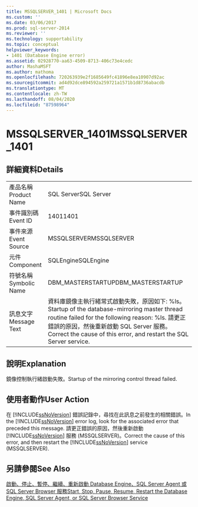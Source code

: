 ```yaml
---
title: MSSQLSERVER_1401 | Microsoft Docs
ms.custom: ''
ms.date: 03/06/2017
ms.prod: sql-server-2014
ms.reviewer: ''
ms.technology: supportability
ms.topic: conceptual
helpviewer_keywords:
- 1401 (Database Engine error)
ms.assetid: 02928770-aa63-4509-8713-406c73e4cedc
author: MashaMSFT
ms.author: mathoma
ms.openlocfilehash: 720263939e2f1685649fc41896e8ea10907d92ac
ms.sourcegitcommit: ad4d92dce894592a259721a1571b1d8736abacdb
ms.translationtype: MT
ms.contentlocale: zh-TW
ms.lasthandoff: 08/04/2020
ms.locfileid: "87598964"
---
```

# <a name="mssqlserver_1401"></a><span data-ttu-id="ab784-102">MSSQLSERVER_1401</span><span class="sxs-lookup"><span data-stu-id="ab784-102">MSSQLSERVER_1401</span></span>
    
## <a name="details"></a><span data-ttu-id="ab784-103">詳細資料</span><span class="sxs-lookup"><span data-stu-id="ab784-103">Details</span></span>  
  
|||  
|-|-|  
|<span data-ttu-id="ab784-104">產品名稱</span><span class="sxs-lookup"><span data-stu-id="ab784-104">Product Name</span></span>|<span data-ttu-id="ab784-105">SQL Server</span><span class="sxs-lookup"><span data-stu-id="ab784-105">SQL Server</span></span>|  
|<span data-ttu-id="ab784-106">事件識別碼</span><span class="sxs-lookup"><span data-stu-id="ab784-106">Event ID</span></span>|<span data-ttu-id="ab784-107">1401</span><span class="sxs-lookup"><span data-stu-id="ab784-107">1401</span></span>|  
|<span data-ttu-id="ab784-108">事件來源</span><span class="sxs-lookup"><span data-stu-id="ab784-108">Event Source</span></span>|<span data-ttu-id="ab784-109">MSSQLSERVER</span><span class="sxs-lookup"><span data-stu-id="ab784-109">MSSQLSERVER</span></span>|  
|<span data-ttu-id="ab784-110">元件</span><span class="sxs-lookup"><span data-stu-id="ab784-110">Component</span></span>|<span data-ttu-id="ab784-111">SQLEngine</span><span class="sxs-lookup"><span data-stu-id="ab784-111">SQLEngine</span></span>|  
|<span data-ttu-id="ab784-112">符號名稱</span><span class="sxs-lookup"><span data-stu-id="ab784-112">Symbolic Name</span></span>|<span data-ttu-id="ab784-113">DBM_MASTERSTARTUP</span><span class="sxs-lookup"><span data-stu-id="ab784-113">DBM_MASTERSTARTUP</span></span>|  
|<span data-ttu-id="ab784-114">訊息文字</span><span class="sxs-lookup"><span data-stu-id="ab784-114">Message Text</span></span>|<span data-ttu-id="ab784-115">資料庫鏡像主執行緒常式啟動失敗，原因如下: %ls。</span><span class="sxs-lookup"><span data-stu-id="ab784-115">Startup of the database-mirroring master thread routine failed for the following reason: %ls.</span></span> <span data-ttu-id="ab784-116">請更正錯誤的原因，然後重新啟動 SQL Server 服務。</span><span class="sxs-lookup"><span data-stu-id="ab784-116">Correct the cause of this error, and restart the SQL Server service.</span></span>|  
  
## <a name="explanation"></a><span data-ttu-id="ab784-117">說明</span><span class="sxs-lookup"><span data-stu-id="ab784-117">Explanation</span></span>  
 <span data-ttu-id="ab784-118">鏡像控制執行緒啟動失敗。</span><span class="sxs-lookup"><span data-stu-id="ab784-118">Startup of the mirroring control thread failed.</span></span>  
  
## <a name="user-action"></a><span data-ttu-id="ab784-119">使用者動作</span><span class="sxs-lookup"><span data-stu-id="ab784-119">User Action</span></span>  
 <span data-ttu-id="ab784-120">在 [!INCLUDE[ssNoVersion](../../includes/ssnoversion-md.md)] 錯誤記錄中，尋找在此訊息之前發生的相關錯誤。</span><span class="sxs-lookup"><span data-stu-id="ab784-120">In the [!INCLUDE[ssNoVersion](../../includes/ssnoversion-md.md)] error log, look for the associated error that preceded this message.</span></span> <span data-ttu-id="ab784-121">請更正錯誤的原因，然後重新啟動 [!INCLUDE[ssNoVersion](../../includes/ssnoversion-md.md)] 服務 (MSSQLSERVER)。</span><span class="sxs-lookup"><span data-stu-id="ab784-121">Correct the cause of this error, and then restart the [!INCLUDE[ssNoVersion](../../includes/ssnoversion-md.md)] service (MSSQLSERVER).</span></span>  
  
## <a name="see-also"></a><span data-ttu-id="ab784-122">另請參閱</span><span class="sxs-lookup"><span data-stu-id="ab784-122">See Also</span></span>  
 [<span data-ttu-id="ab784-123">啟動、停止、暫停、繼續、重新啟動 Database Engine、SQL Server Agent 或 SQL Server Browser 服務</span><span class="sxs-lookup"><span data-stu-id="ab784-123">Start, Stop, Pause, Resume, Restart the Database Engine, SQL Server Agent, or SQL Server Browser Service</span></span>](../../database-engine/configure-windows/start-stop-pause-resume-restart-sql-server-services.md)  
  
  
